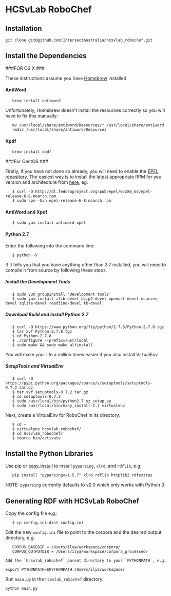 # HCSvLab RoboChef #

## Installation ##

```
git clone git@github.com:IntersectAustralia/hcsvlab_robochef.git
```

## Install the Dependencies ##

###FOR OS X ###

   These instructions assume you have [Homebrew](http://mxcl.github.com/homebrew/) installed


   #### AntiWord ####

```
   brew install antiword
```

   Unfortunately, Homebrew doesn't install the resources correctly so you will have to fix this manually:

```
   mv /usr/local/share/antiword/Resources/* /usr/local/share/antiword
   rmdir /usr/local/share/antiword/Resources
```

   #### Xpdf ####

```
   brew install xpdf
```

###For CentOS ###

   Firstly, if you have not done so already, you will need to enable the [EPEL repository](http://fedoraproject.org/wiki/EPEL).    The easiest way is to install the latest appropriate RPM for you version and architecture from [here](http://dl.fedoraproject.org/pub/epel/), eg:

```
   $ curl -O http://dl.fedoraproject.org/pub/epel/6/x86_64/epel-release-6-8.noarch.rpm
   $ sudo rpm -Uvh epel-release-6-8.noarch.rpm
```

   #### AntiWord and Xpdf ####

```
   $ sudo yum install antiword xpdf
```

   #### Python 2.7 ####

   Enter the following into the command line:

```
   $ python -V
```

   If it tells you that you have anything other than 2.7 installed, you will need to compile it from source by following these steps.

   ##### Install the Development Tools #####

```
   $ sudo yum groupinstall 'Development tools'
   $ sudo yum install zlib-devel bzip2-devel openssl-devel ncurses-devel sqlite-devel readline-devel tk-devel

```

   ##### Download Build and Install Python 2.7 #####

```
   $ curl -O https://www.python.org/ftp/python/2.7.8/Python-2.7.8.tgz
   $ tar xvf Python-2.7.8.tgz
   $ cd Python-2.7.8
   $ ./configure --prefix=/usr/local
   $ sudo make && sudo make altinstall
```

   You will make your life a million times easier if you also install VirtualEnv

   ##### SetupTools and VirtualEnv #####

```
   $ curl -O https://pypi.python.org/packages/source/s/setuptools/setuptools-0.7.2.tar.gz
   $ tar xvf setuptools-0.7.2.tar.gz 
   $ cd setuptools-0.7.2
   $ sudo /usr/local/bin/python2.7 ez_setup.py 
   $ sudo /usr/local/bin/easy_install-2.7 virtualenv
```

   Next, create a VirtualEnv for RoboChef in its directory:

```
   $ cd ~
   $ virtualenv hcsvlab_robochef/
   $ cd hcsvlab_robochef/
   $ source bin/activate
```

   ## Install the Python Libraries ##

   Use [pip](http://www.pip-installer.org/) or [easy_install](https://pypi.python.org/pypi/setuptools) to install `pyparsing`, `xlrd`, and `rdflib`, e.g:

```
   pip install "pyparsing<=1.5.7" xlrd rdflib httplib2 rdfextras
```

   NOTE: `pyparsing` currently defaults to v2.0 which only works with Python 3

   ## Generating RDF with HCSvLab RoboChef ##
   
   Copy the config file e.g.: 
```
   $ cp config.ini.dist config.ini
```
   Edit the new `config.ini` file to point to the corpora and the desired output directory, e.g:

```
   CORPUS_BASEDIR = /Users/ilya/workspace/corpora/
   CORPUS_OUTPUTDIR = /Users/ilya/workspace/corpora_processed/
```

    Add the `hcsvlab_robochef` parent directory to your `PYTHONPATH`, e.g:

```
export PYTHONPATH=$PYTHONPATH:/Users/ilya/workspace/
```

Run `main.py` in the `hcsvlab_robochef` directory:

```
python main.py
```
